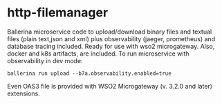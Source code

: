 # http-filemanager
Ballerina microservice code to upload/download binary files and textual files (plain text,json and xml) plus observability (jaeger, prometheus) and database tracing included. Ready for use with wso2 microgateway.
Also, docker and k8s artifacts, are included.
To run microservice with observability in dev mode:

```
ballerina run upload --b7a.observability.enabled=true
```
Even OAS3 file is provided with WSO2 Microgateway (v. 3.2.0 and later) extensions. 
